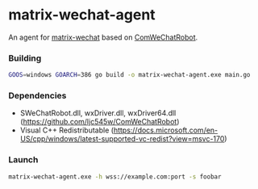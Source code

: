 # matrix-wechat-agent
An agent for [matrix-wechat](https://github.com/duo/matrix-wechat) based on [ComWeChatRobot](https://github.com/ljc545w/ComWeChatRobot).


### Building
```sh
GOOS=windows GOARCH=386 go build -o matrix-wechat-agent.exe main.go
```

### Dependencies
* SWeChatRobot.dll, wxDriver.dll, wxDriver64.dll (https://github.com/ljc545w/ComWeChatRobot)
* Visual C++ Redistributable (https://docs.microsoft.com/en-US/cpp/windows/latest-supported-vc-redist?view=msvc-170)

### Launch
```sh
matrix-wechat-agent.exe -h wss://example.com:port -s foobar
```
